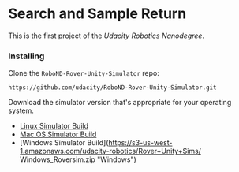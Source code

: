
# Search and Sample Return

This is the first project of the *Udacity Robotics Nanodegree*.

### Installing

Clone the `RoboND-Rover-Unity-Simulator` repo:
```
https://github.com/udacity/RoboND-Rover-Unity-Simulator.git
```

Download the simulator version that's appropriate for your operating system.

* [Linux Simulator Build](https://s3-us-west-1.amazonaws.com/udacity-robotics/Rover+Unity+Sims/Linux_Roversim.zip "Linux")
* [Mac OS Simulator Build](https://s3-us-west-1.amazonaws.com/udacity-robotics/Rover+Unity+Sims/Mac_Roversim.zip "Mac OS")
* [Windows Simulator Build](https://s3-us-west-1.amazonaws.com/udacity-robotics/Rover+Unity+Sims/
Windows_Roversim.zip "Windows")


